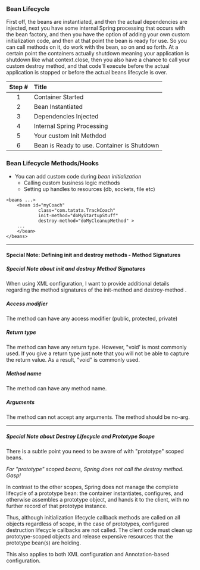 ### Bean Lifecycle

First off, the beans are instantiated, and then the actual dependencies are injected,
next you have some internal Spring processing that occurs with the bean factory,
and then you have the option of adding your own custom initialization code,
and then at that point the bean is ready for use. So you can call methods on it,
do work with the bean, so on and so forth. At a certain point the containers
actually shutdown meaning your application is shutdown like what context.close,
then you also have a chance to call your custom destroy method, and that code'll 
execute before the actual application is stopped or before the actual beans lifecycle
is over.

| Step # |                   Title                      |
| :----: |:---------------------------------------------|
| 1      | Container Started                            |
| 2      | Bean Instantiated                            |
| 3      | Dependencies Injected                        |
| 4      | Internal Spring Processing                   |
| 5      | Your custom Init Methdod                     |
| 6      | Bean is Ready to use. Container is Shutdown  |

### Bean Lifecycle Methods/Hooks

* You can add custom code during *bean initialization*
    * Calling custom business logic methods
    * Setting up handles to resources (db, sockets, file etc)
    
```
<beans ...>
    <bean id="myCoach"
            class="com.tatata.TrackCoach"
            init-method="doMyStartupStuff" 
            destroy-method="doMyCleanupMethod" >
    ...
    </bean>
</beans>
```

---

#### Special Note: Defining init and destroy methods - Method Signatures

##### Special Note about init and destroy Method Signatures

When using XML configuration, I want to provide additional details regarding the method signatures of the init-method  and destroy-method .

##### Access modifier
The method can have any access modifier (public, protected, private)

##### Return type
The method can have any return type. However, "void' is most commonly used. If you give a return type just note that you will not be able to capture the return value. As a result, "void" is commonly used.

##### Method name
The method can have any method name.

##### Arguments
The method can not accept any arguments. The method should be no-arg.

---

##### Special Note about Destroy Lifecycle and Prototype Scope
There is a subtle point you need to be aware of with "prototype" scoped beans.

*For "prototype" scoped beans, Spring does not call the destroy method.  Gasp!* 

In contrast to the other scopes, Spring does not manage the complete lifecycle of a prototype bean: the container instantiates, configures, and otherwise assembles a prototype object, and hands it to the client, with no further record of that prototype instance.

Thus, although initialization lifecycle callback methods are called on all objects regardless of scope, in the case of prototypes, configured destruction lifecycle callbacks are not called. The client code must clean up prototype-scoped objects and release expensive resources that the prototype bean(s) are holding. 

This also applies to both XML configuration and Annotation-based configuration.